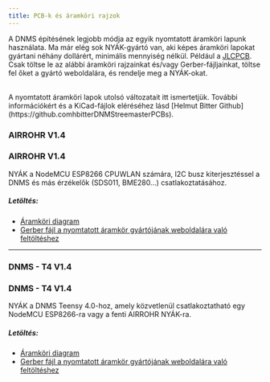 ```yaml
---
title: PCB-k és áramköri rajzok
---
```


A DNMS építésének legjobb módja az egyik nyomtatott áramköri lapunk használata.
Ma már elég sok NYÁK-gyártó van, aki képes áramköri lapokat gyártani néhány dollárért, minimális mennyiség nélkül. Például a [JLCPCB](https://jlcpcb.com).
Csak töltse le az alábbi áramköri rajzainkat és/vagy Gerber-fájljainkat, töltse fel őket a gyártó weboldalára, és rendelje meg a NYÁK-okat.

<br>
A nyomtatott áramköri lapok utolsó változatait itt ismertetjük. További információkért és a KiCad-fájlok eléréséhez lásd [Helmut Bitter Github](https://github.comhbitterDNMStreemasterPCBs).

### AIRROHR V1.4
### AIRROHR V1.4
NYÁK a NodeMCU ESP8266 CPUWLAN számára, I2C busz kiterjesztéssel a DNMS és más érzékelők (SDS011, BME280...) csatlakoztatásához.


##### Letöltés:
* [Áramköri diagram](..docsdnmsairrohr-PCB-circuit-diagram.pdf)
* [Gerber fájl a nyomtatott áramkör gyártójának weboldalára való feltöltéshez](..docsdnmsairrohr-PCB-circuit-diagram-gerber.zip)

---

### DNMS - T4 V1.4
### DNMS - T4 V1.4
NYÁK a DNMS Teensy 4.0-hoz, amely közvetlenül csatlakoztatható egy NodeMCU ESP8266-ra vagy a fenti AIRROHR NYÁK-ra.


##### Letöltés:
* [Áramköri diagram](..docsdnmsdnms-noise-measuring-teensy-40-circuit-diagram.pdf)
* [Gerber fájl a nyomtatott áramkör gyártójának weboldalára való feltöltéshez](..docsdnmsdnms-noise-measuring-teensy-40-circuit-gerber.zip)

